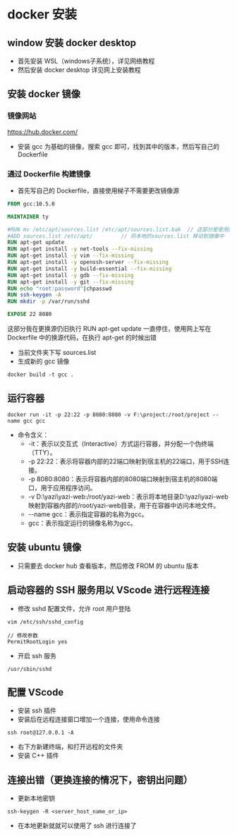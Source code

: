# docker 安装
## window 安装 docker desktop
* 首先安装 WSL（windows子系统），详见网络教程
* 然后安装 docker desktop 详见网上安装教程
## 安装 docker 镜像
### 镜像网站
https://hub.docker.com/
* 安装 gcc 为基础的镜像，搜索 gcc 即可，找到其中的版本，然后写自己的 Dockerfile
### 通过 Dockerfile 构建镜像
* 首先写自己的 Dockerfile，直接使用梯子不需要更改镜像源
```dockerfile
FROM gcc:10.5.0

MAINTAINER ty

#RUN mv /etc/apt/sources.list /etc/apt/sources.list.bak  // 这部分是使用国内源进行更新软件
#ADD sources.list /etc/apt/         // 将本地的sources.list 移动到镜像中
RUN apt-get update
RUN apt-get install -y net-tools --fix-missing
RUN apt-get install -y vim --fix-missing
RUN apt-get install -y openssh-server --fix-missing
RUN apt-get install -y build-essential --fix-missing
RUN apt-get install -y gdb --fix-missing
RUN apt-get install -y git --fix-missing
RUN echo "root:password"|chpasswd
RUN ssh-keygen -A
RUN mkdir -p /var/run/sshd

EXPOSE 22 8080
```
这部分我在更换源仍旧执行 RUN apt-get update 一直停住，使用网上写在 Dockerfile 中的换源代码，在执行 apt-get 的时候出错
* 当前文件夹下写 sources.list
* 生成新的 gcc 镜像
```shell
docker build -t gcc .
```
## 运行容器
```shell
docker run -it -p 22:22 -p 8080:8080 -v F:\project:/root/project --name gcc gcc
```
* 命令含义：
  * -it：表示以交互式（Interactive）方式运行容器，并分配一个伪终端（TTY）。
  * -p 22:22：表示将容器内部的22端口映射到宿主机的22端口，用于SSH连接。
  * -p 8080:8080：表示将容器内部的8080端口映射到宿主机的8080端口，用于应用程序访问。
  * -v D:\yazi\yazi-web:/root/yazi-web：表示将本地目录D:\yazi\yazi-web映射到容器内部的/root/yazi-web目录，用于在容器中访问本地文件。
  * --name gcc：表示指定容器的名称为gcc。
  * gcc：表示指定运行的镜像名称为gcc。
## 安装 ubuntu 镜像
* 只需要去 docker hub 查看版本，然后修改 FROM 的 ubuntu 版本
## 启动容器的 SSH 服务用以 VScode 进行远程连接
* 修改 sshd 配置文件，允许 root 用户登陆
```shell
vim /etc/ssh/sshd_config

// 修改参数
PermitRootLogin yes
```
* 开启 ssh 服务
```shell
/usr/sbin/sshd
```
## 配置 VScode
* 安装 ssh 插件
* 安装后在远程连接窗口增加一个连接，使用命令连接
```shell
ssh root@127.0.0.1 -A
```
* 右下方新建终端，和打开远程的文件夹
* 安装 C++ 插件
## 连接出错（更换连接的情况下，密钥出问题）
* 更新本地密钥
```shell
ssh-keygen -R <server_host_name_or_ip>
```
* 在本地更新就就可以使用了 ssh 进行连接了
